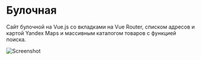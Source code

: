 # Булочная

Сайт булочной на Vue.js со вкладками на Vue Router, списком адресов и картой Yandex Maps и массивным каталогом товаров с функцией поиска.

![Screenshot](https://imgur.com/CuRhumI.png)
